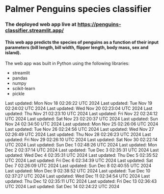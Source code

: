 # Palmer Penguins species classifier
### The deployed web app live at https://penguins-classifier.streamlit.app/
#### This web app predicts the species of penguins as a function of their input parameters (bill length, bill width, flipper length, body mass, sex and island).
The web app was built in Python using the following libraries:<br>
- streamlit
- pandas
- numpy
- scikit-learn
- pickle

Last updated: Mon Nov 18 02:26:22 UTC 2024
Last updated: Tue Nov 19 02:24:02 UTC 2024
Last updated: Wed Nov 20 02:23:04 UTC 2024
Last updated: Thu Nov 21 02:23:10 UTC 2024
Last updated: Fri Nov 22 02:24:12 UTC 2024
Last updated: Sat Nov 23 02:20:37 UTC 2024
Last updated: Sun Nov 24 02:34:50 UTC 2024
Last updated: Mon Nov 25 02:26:06 UTC 2024
Last updated: Tue Nov 26 02:24:56 UTC 2024
Last updated: Wed Nov 27 02:26:49 UTC 2024
Last updated: Thu Nov 28 02:26:23 UTC 2024
Last updated: Fri Nov 29 02:26:10 UTC 2024
Last updated: Sat Nov 30 02:22:14 UTC 2024
Last updated: Sun Dec  1 02:48:26 UTC 2024
Last updated: Mon Dec  2 02:37:14 UTC 2024
Last updated: Tue Dec  3 02:35:31 UTC 2024
Last updated: Wed Dec  4 02:35:31 UTC 2024
Last updated: Thu Dec  5 02:35:52 UTC 2024
Last updated: Fri Dec  6 02:34:39 UTC 2024
Last updated: Sat Dec  7 02:26:09 UTC 2024
Last updated: Sun Dec  8 02:40:55 UTC 2024
Last updated: Mon Dec  9 02:38:52 UTC 2024
Last updated: Tue Dec 10 02:37:27 UTC 2024
Last updated: Wed Dec 11 02:34:54 UTC 2024
Last updated: Thu Dec 12 02:35:11 UTC 2024
Last updated: Fri Dec 13 02:36:43 UTC 2024
Last updated: Sat Dec 14 02:24:22 UTC 2024
